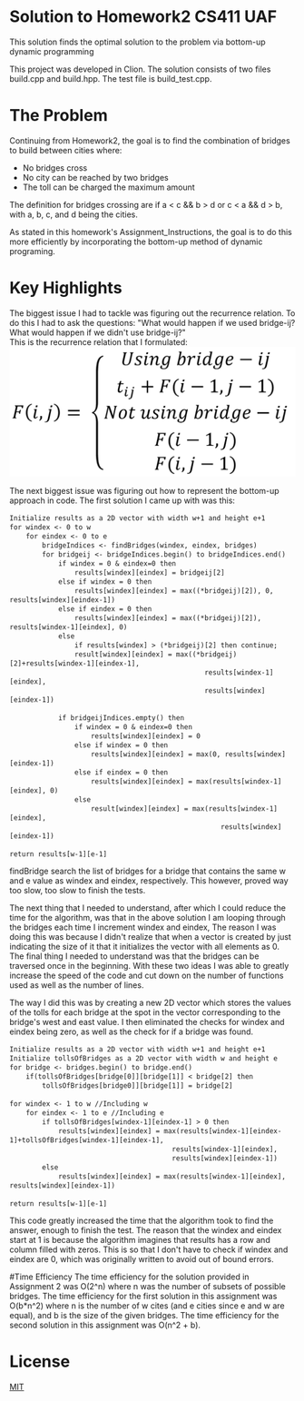 # Solution to Homework2 CS411 UAF
This solution finds the optimal solution to the problem via bottom-up dynamic programming

This project was developed in Clion.
The solution consists of two files build.cpp and build.hpp.
The test file is build_test.cpp.

# The Problem
Continuing from Homework2, the goal is to find the combination of 
bridges to build between cities where:
* No bridges cross
* No city can be reached by two bridges
* The toll can be charged the maximum amount

The definition for bridges crossing are if a < c && b > d or c < a && d > b, with a, b, c, and d being the cities.

As stated in this homework's Assignment_Instructions, the goal is to do this more efficiently by incorporating the 
bottom-up method of dynamic programing.

# Key Highlights
The biggest issue I had to tackle was figuring out the recurrence relation. To do this I had to ask the questions: "What 
would happen if we used bridge-ij? What would happen if we didn't use bridge-ij?"<br/>
This is the recurrence relation that I formulated:
![recurrence_relation](recurrence_relation.png)

The next biggest issue was figuring out how to represent the bottom-up approach in code.
The first solution I came up with was this: <br/>
```
Initialize results as a 2D vector with width w+1 and height e+1
for windex <- 0 to w
    for eindex <- 0 to e
        bridgeIndices <- findBridges(windex, eindex, bridges)
        for bridgeij <- bridgeIndices.begin() to bridgeIndices.end()
            if windex = 0 & eindex=0 then
                results[windex][eindex] = bridgeij[2]
            else if windex = 0 then
                results[windex][eindex] = max((*bridgeij)[2]), 0, results[windex][eindex-1])
            else if eindex = 0 then
                results[windex][eindex] = max((*bridgeij)[2]), results[windex-1][eindex], 0)
            else 
                if results[windex] > (*bridgeij)[2] then continue;
                result[windex][eindex] = max((*bridgeij)[2]+results[windex-1][eindex-1],
                                                results[windex-1][eindex],
                                                results[windex][eindex-1])
                                                
            if bridgeijIndices.empty() then
                if windex = 0 & eindex=0 then
                    results[windex][eindex] = 0
                else if windex = 0 then
                    results[windex][eindex] = max(0, results[windex][eindex-1])
                else if eindex = 0 then
                    results[windex][eindex] = max(results[windex-1][eindex], 0)
                else 
                    result[windex][eindex] = max(results[windex-1][eindex],
                                                    results[windex][eindex-1])

return results[w-1][e-1]
```
findBridge search the list of bridges for a bridge that contains the same w and e value as windex and eindex, 
respectively. This however, proved way too slow, too slow to finish the tests. 

The next thing that I needed to understand, after which I could reduce the time for the algorithm, was that in the 
above solution I am looping through the bridges each time I increment windex and eindex, The reason I was doing this was 
because I didn't realize that when a vector is created by just indicating the size of it that it initializes the vector 
with all elements as 0. 
The final thing I needed to understand was that the bridges can be traversed once in the beginning. 
With these two ideas I was able to greatly increase the speed of the code and cut down on the number of 
functions used as well as the number of lines.

The way I did this was by creating a new 2D vector which stores the values of the tolls for each bridge at the spot in 
the vector corresponding to the bridge's west and east value. I then eliminated the checks for windex and eindex being 
zero, as well as the check for if a bridge was found.  

```
Initialize results as a 2D vector with width w+1 and height e+1
Initialize tollsOfBridges as a 2D vector with width w and height e
for bridge <- bridges.begin() to bridge.end()
    if(tollsOfBridges[bridge[0]][bridge[1]] < bridge[2] then
        tollsOfBridges[bridge0]][bridge[1]] = bridge[2]

for windex <- 1 to w //Including w
    for eindex <- 1 to e //Including e
        if tollsOfBridges[windex-1][eindex-1] > 0 then
            results[windex][eindex] = max(results[windex-1][eindex-1]+tollsOfBridges[windex-1][eindex-1],
                                        results[windex-1][eindex],
                                        results[windex][eindex-1])
        else
            results[windex][eindex] = max(results[windex-1][eindex], results[windex][eindex-1])

return results[w-1][e-1]
```
This code greatly increased the time that the algorithm took to find the answer, enough to finish the test. 
The reason that the windex and eindex start at 1 is because the algorithm imagines that results has a row and column 
filled with zeros. This is so that I don't have to check if windex and eindex are 0, which was originally written to 
avoid out of bound errors.  

#Time Efficiency
The time efficiency for the solution provided in Assignment 2 was O(2^n) where n was the number of subsets of possible 
bridges. 
The time efficiency for the first solution in this assignment was O(b*n^2) where n is the number of w cites (and e 
cities since e and w are equal), and b is the size of the given bridges.
The time efficiency for the second solution in this assignment was O(n^2 + b). 
            
 
# License
[MIT](https://choosealicense.com/licenses/mit/)
